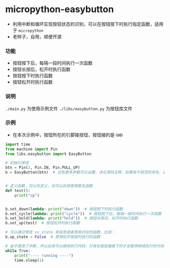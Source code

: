 # micropython-easybutton
- 利用中断和循环实现按钮状态的识别，可以在按钮按下时执行指定函数，适用于 `micropython`
- 老样子，自用，顺便开源

### 功能
- 按钮按下后，每隔一段时间执行一次函数
- 按钮长按后，松开时执行函数
- 按钮按下时执行函数
- 按钮松开时执行函数

### 说明
`./main.py` 为使用示例文件
`./libs/easybutton.py` 为按钮库文件

### 示例
- 在本次示例中，按钮所在的引脚接按钮，按钮接的是 `GND`
```python
import time
from machine import Pin
from libs.easybutton import EasyButton

# 初始化按钮
btn = Pin(2, Pin.IN, Pin.PULL_UP)
b = EasyButton(btn)  # 还有更多参数可以设置，详见源码注释，如果有不规范的命名，请提交 PR，我们会修正


# 定义函数，可以先定义，也可以后续使用匿名函数
def test():
    print("up")


b.set_down(lambda: print("down"))  # 按钮按下时执行函数
b.set_cycle(lambda: print("cycle"))  # 按钮按下后，每隔一段时间执行一次函数
b.set_hold(lambda: print("hold"))  # 按钮长按后，松开时执行函数
b.set_up(test)  # 按钮松开时执行函数

# 可以通过修改 xx_state 来启用或者禁用对应的函数，比如：
b.up_state = False  # 禁用松开按钮时执行的函数

# 由于使用了中断，所以后续可以继续执行代码，只有在按钮被按下时才会暂停继续执行的代码，松开则恢复
while True:
    print("---- running ----")
    time.sleep(1)
```

